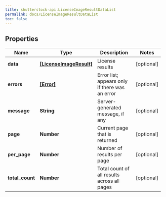 ```yaml
---
title: shutterstock-api.LicenseImageResultDataList
permalink: docs/LicenseImageResultDataList
toc: false
---
```




## Properties

Name | Type | Description | Notes
------------ | ------------- | ------------- | -------------
**data** | [**[LicenseImageResult]**](LicenseImageResult) | License results | [optional] 
**errors** | [**[Error]**](Error) | Error list; appears only if there was an error | [optional] 
**message** | **String** | Server-generated message, if any | [optional] 
**page** | **Number** | Current page that is returned | [optional] 
**per_page** | **Number** | Number of results per page | [optional] 
**total_count** | **Number** | Total count of all results across all pages | [optional] 


